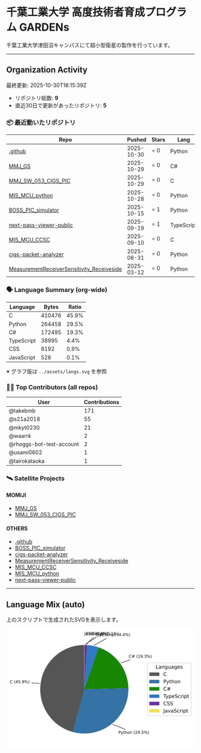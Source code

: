 # 千葉工業大学 高度技術者育成プログラム GARDENs

千葉工業大学津田沼キャンパスにて超小型衛星の製作を行っています。

---

## Organization Activity
<!-- ORG-STATS:START -->
最終更新: 2025-10-30T18:15:39Z

- リポジトリ総数: **9**
- 直近30日で更新があったリポジトリ: **5**

### 📦 最近動いたリポジトリ
| Repo | Pushed | Stars | Lang |
|------|--------|-------|------|
| [.github](https://github.com/CIT-GARDENs-Organization/.github) | 2025-10-30 | ⭐ 0 | Python |
| [MMJ_GS](https://github.com/CIT-GARDENs-Organization/MMJ_GS) | 2025-10-29 | ⭐ 0 | C# |
| [MMJ_SW_053_CIGS_PIC](https://github.com/CIT-GARDENs-Organization/MMJ_SW_053_CIGS_PIC) | 2025-10-29 | ⭐ 0 | C |
| [MIS_MCU_python](https://github.com/CIT-GARDENs-Organization/MIS_MCU_python) | 2025-10-28 | ⭐ 0 | Python |
| [BOSS_PIC_simulator](https://github.com/CIT-GARDENs-Organization/BOSS_PIC_simulator) | 2025-10-15 | ⭐ 1 | Python |
| [next-pass-viewer-public](https://github.com/CIT-GARDENs-Organization/next-pass-viewer-public) | 2025-09-19 | ⭐ 1 | TypeScript |
| [MIS_MCU_CCSC](https://github.com/CIT-GARDENs-Organization/MIS_MCU_CCSC) | 2025-09-10 | ⭐ 0 | C |
| [cigs-packet-analyzer](https://github.com/CIT-GARDENs-Organization/cigs-packet-analyzer) | 2025-08-31 | ⭐ 0 | Python |
| [MeasurementReceiverSensitivity_Receiveside](https://github.com/CIT-GARDENs-Organization/MeasurementReceiverSensitivity_Receiveside) | 2025-03-12 | ⭐ 0 | Python |

### 🗣️ Language Summary (org-wide)
| Language | Bytes | Ratio |
|----------|-------|-------|
| C | 410476 | 45.9% |
| Python | 264458 | 29.5% |
| C# | 172495 | 19.3% |
| TypeScript | 38995 | 4.4% |
| CSS | 8192 | 0.9% |
| JavaScript | 528 | 0.1% |

※ グラフ版は `../assets/langs.svg` を参照

### 🧑‍💻 Top Contributors (all repos)
| User | Contributions |
|------|----------------|
| @takebmb | 171 |
| @s21a2018 | 55 |
| @mkyt0230 | 21 |
| @waarrk | 2 |
| @rhoggs-bot-test-account | 2 |
| @usami0602 | 1 |
| @tairokataoka | 1 |

### 🛰️ Satellite Projects
#### MOMIJI
- [MMJ_GS](https://github.com/CIT-GARDENs-Organization/MMJ_GS)
- [MMJ_SW_053_CIGS_PIC](https://github.com/CIT-GARDENs-Organization/MMJ_SW_053_CIGS_PIC)

#### OTHERS
- [.github](https://github.com/CIT-GARDENs-Organization/.github)
- [BOSS_PIC_simulator](https://github.com/CIT-GARDENs-Organization/BOSS_PIC_simulator)
- [cigs-packet-analyzer](https://github.com/CIT-GARDENs-Organization/cigs-packet-analyzer)
- [MeasurementReceiverSensitivity_Receiveside](https://github.com/CIT-GARDENs-Organization/MeasurementReceiverSensitivity_Receiveside)
- [MIS_MCU_CCSC](https://github.com/CIT-GARDENs-Organization/MIS_MCU_CCSC)
- [MIS_MCU_python](https://github.com/CIT-GARDENs-Organization/MIS_MCU_python)
- [next-pass-viewer-public](https://github.com/CIT-GARDENs-Organization/next-pass-viewer-public)

<!-- ORG-STATS:END -->

---

## Language Mix (auto)
上のスクリプトで生成されたSVGを表示します。

![Languages](../assets/langs.svg)

